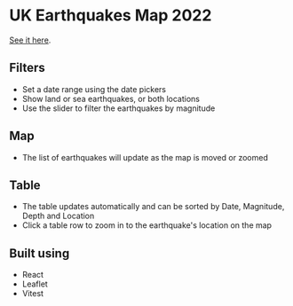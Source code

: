 # UK Earthquakes Map 2022

[See it here](https://spiffy-beijinho-04ba25.netlify.app/).

## Filters

- Set a date range using the date pickers
- Show land or sea earthquakes, or both locations
- Use the slider to filter the earthquakes by magnitude

## Map

- The list of earthquakes will update as the map is moved or zoomed

## Table

- The table updates automatically and can be sorted by Date, Magnitude, Depth and Location
- Click a table row to zoom in to the earthquake's location on the map

## Built using

- React
- Leaflet
- Vitest
